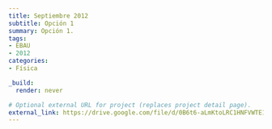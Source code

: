 ```yaml
---
title: Septiembre 2012
subtitle: Opción 1
summary: Opción 1.
tags:
- EBAU
- 2012
categories:
- Física

_build:
  render: never

# Optional external URL for project (replaces project detail page).
external_link: https://drive.google.com/file/d/0B6t6-aLmKtoLRC1HNFVWTE1jX00/view
---
```

